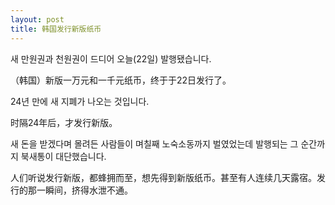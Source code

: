 ```yaml
---
layout: post
title: 韩国发行新版纸币
---
```


새 만원권과 천원권이 드디어 오늘(22일) 발행됐습니다.

（韩国）新版一万元和一千元纸币，终于于22日发行了。

24년 만에 새 지폐가 나오는 것입니다.

时隔24年后，才发行新版。

새 돈을 받겠다며 몰려든 사람들이 며칠째 노숙소동까지 벌였었는데 발행되는 그 순간까지 북새통이 대단했습니다.

人们听说发行新版，都蜂拥而至，想先得到新版纸币。甚至有人连续几天露宿。发行的那一瞬间，挤得水泄不通。
